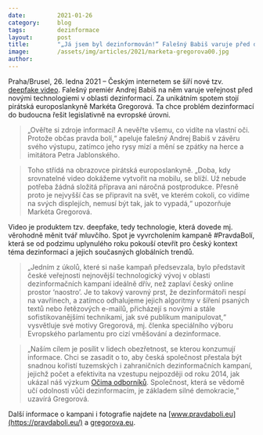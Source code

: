 ```yaml
---
date:         2021-01-26 
category:     blog
tags:         dezinformace 
layout:       post
title:        "„Já jsem byl dezinformován!“ Falešný Babiš varuje před deepfake technologiemi"
image:        /assets/img/articles/2021/marketa-gregorova00.jpg
author:       
---
```






Praha/Brusel, 26. ledna 2021 – Českým internetem se šíří nové tzv. [deepfake video](https://pravdaboli.eu/deepfakevideo/?fbclid=IwAR3BqJNvIFqYUo5QhAoK9kAY-NEXDM_eb6Gnn6UWLCX35SHSI3ncYqZ9r5c). Falešný premiér Andrej Babiš na něm varuje veřejnost před novými technologiemi v oblasti dezinformací. Za unikátním spotem stojí pirátská europoslankyně Markéta Gregorová. Ta chce problém dezinformací do budoucna řešit legislativně na evropské úrovni.



> „Ověřte si zdroje informací! A nevěřte všemu, co vidíte na vlastní oči. Protože občas pravda bolí,“ apeluje falešný Andrej Babiš v závěru svého výstupu, zatímco jeho rysy mizí a mění se zpátky na herce a imitátora Petra Jablonského.


> Toho střídá na obrazovce pirátská europoslankyně. „Doba, kdy srovnatelné video dokážeme vytvořit na mobilu, se blíží. Už nebude potřeba žádná složitá příprava ani náročná postprodukce. Přesně proto je nejvyšší čas se připravit na svět, ve kterém cokoli, co vidíme na svých displejích, nemusí být tak, jak to vypadá,“ upozorňuje Markéta Gregorová.


Video je produktem tzv. deepfake, tedy technologie, která dovede mj. věrohodně měnit tvář mluvčího. Spot je vyvrcholením kampaně #PravdaBolí, která se od podzimu uplynulého roku pokouší otevřít pro český kontext téma dezinformací a jejich současných globálních trendů.


> „Jedním z úkolů, které si naše kampaň předsevzala, bylo představit české veřejnosti nejnovější technologický vývoj v oblasti dezinformačních kampaní ideálně dřív, než zaplaví český online prostor ‘naostro’. Je to takový varovný prst, že dezinformátoři nespí na vavřínech, a zatímco odhalujeme jejich algoritmy v šíření psaných textů nebo řetězových e-mailů, přicházejí s novými a stále sofistikovanějšími technikami, jak své publikum manipulovat,“ vysvětluje své motivy Gregorová, mj. členka speciálního výboru Evropského parlamentu pro cizí vměšování a dezinformace.


> „Naším cílem je posílit v lidech obezřetnost, se kterou konzumují informace. Chci se zasadit o to, aby česká společnost přestala být snadnou kořistí tuzemských i zahraničních dezinformačních kampaní, jejichž počet a efektivita na vzestupu nejpozději od roku 2014, jak ukázal náš výzkum [Očima odborníků](https://pravdaboli.eu/ocimaodborniku/). Společnost, která se vědomě učí odolnosti vůči dezinformacím, je základem silné demokracie,“ uzavírá Gregorová.


Další informace o kampani i fotografie najdete na [www.pravdaboli.eu](https://pravdaboli.eu/) a [gregorova.eu](https://gregorova.eu/).
